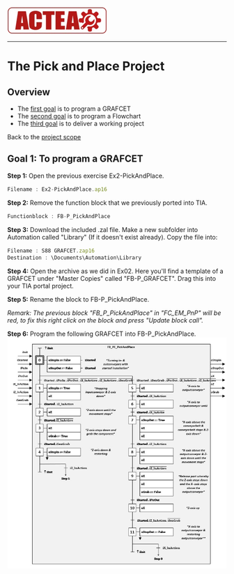 
![ACTEA](../Logo_ACTEA_2.jpg)
_____________________________________
# The Pick and Place Project
## Overview
-   The [first goal](Ex03/Subchapter04_1.md) is to program a GRAFCET
-   The [second goal](Ex03/Subchapter04_2.md) is to program a Flowchart
-   The [third goal](Ex03/Subchapter04_3.md) is to deliver a working project

Back to the [project scope](Ex03/Subchapter04.md)

## Goal 1: To program a GRAFCET

**Step 1:** Open the previous exercise Ex2-PickAndPlace.
```javascript
Filename : Ex2-PickAndPlace.ap16
```

**Step 2:** Remove the function block that we previously ported into TIA.
```javascript
Functionblock : FB-P_PickAndPlace
```
**Step 3:** Download the included .zal file. Make a new subfolder into Automation called "Library" (If it doesn't exist already). Copy the file into:
```javascript
Filename : S88 GRAFCET.zap16
Destination : \Documents\Automation\Library
```
**Step 4:** Open the archive as we did in Ex02. Here you'll find a template of a GRAFCET under "Master Copies" called "FB-P_GRAFCET". Drag this into your TIA portal project.

**Step 5:** Rename the block to FB-P_PickAndPlace.

*Remark: The previous block "FB_P_PickAndPlace" in "FC_EM_PnP" will be red, to fix this right click on the block and press "Update block call".*

**Step 6:** Program the following GRAFCET into FB-P_PickAndPlace.
![GRAFCET](../Ex03/Images/GRAFCET.jpg)
